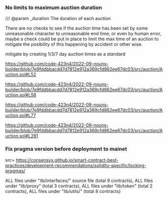 ### No limits to maximum auction duration 

 /// @param _duration The duration of each auction

There are no checks to see if the auction time has been set by some unreasonable character to unreasonable end time, or even by human error, maybe a check could be put in place to limit the max time of an auction to mitigate the posibility of this happening by accident or other wise.

mitigate by creating 1/3/7 day auction times as a standard

https://github.com/code-423n4/2022-09-nouns-builder/blob/7e9fddbbacdd7d7812e912a369cfd862ee67dc03/src/auction/Auction.sol#L52

https://github.com/code-423n4/2022-09-nouns-builder/blob/7e9fddbbacdd7d7812e912a369cfd862ee67dc03/src/auction/Auction.sol#L58

https://github.com/code-423n4/2022-09-nouns-builder/blob/7e9fddbbacdd7d7812e912a369cfd862ee67dc03/src/auction/Auction.sol#L77

https://github.com/code-423n4/2022-09-nouns-builder/blob/7e9fddbbacdd7d7812e912a369cfd862ee67dc03/src/auction/Auction.sol#L281

### Fix pragma version before deployment to mainet

src= https://consensys.github.io/smart-contract-best-practices/development-recommendations/solidity-specific/locking-pragmas/

ALL files under "lib/interfaces/" source file (total 9 contracts), ALL files under "lib/proxy" (total 3 contracts), ALL files under "lib/token" (total 2 contracts), ALL files under "lib/utils/" (total 8 contracts)

 



